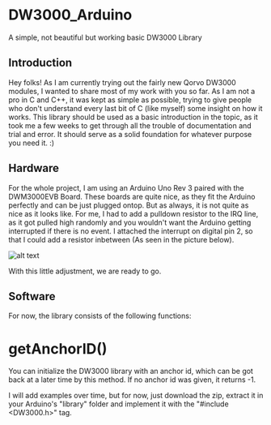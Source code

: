 # DW3000_Arduino
A simple, not beautiful but working basic DW3000 Library

## Introduction
Hey folks!
As I am currently trying out the fairly new Qorvo DW3000 modules, I wanted to share most of my work with you so far. As I am not a pro in C and C++, it was kept as simple as possible, trying to give people who don't understand every last bit of C (like myself) some insight on how it works.
This library should be used as a basic introduction in the topic, as it took me a few weeks to get through all the trouble of documentation and trial and error. It should serve as a solid foundation for whatever purpose you need it. :)

## Hardware
For the whole project, I am using an Arduino Uno Rev 3 paired with the DWM3000EVB Board. These boards are quite nice, as they fit the Arduino perfectly and can be just plugged ontop. 
But as always, it is not quite as nice as it looks like. For me, I had to add a pulldown resistor to the IRQ line, as it got pulled high randomly and you wouldn't want the Arduino getting interrupted if there is no event. I attached the interrupt on digital pin 2, so that I could add a resistor inbetween (As seen in the picture below).

![alt text](https://i.ibb.co/Bcj6gdF/arduino-DW3000-Pulldown.png)

With this little adjustment, we are ready to go.

## Software
For now, the library consists of the following functions:
# getAnchorID()
You can initialize the DW3000 library with an anchor id, which can be got back at a later time by this method. If no anchor id was given, it returns -1.

I will add examples over time, but for now, just download the zip, extract it in your Arduino's "library" folder and implement it with the "#include <DW3000.h>" tag. 





